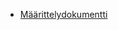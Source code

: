 
* [Määrittelydokumentti](https://github.com/mohkula/Tsoha-Pankkisovellus/blob/main/documents/M%C3%A4%C3%A4rittelydokumentti.md)
